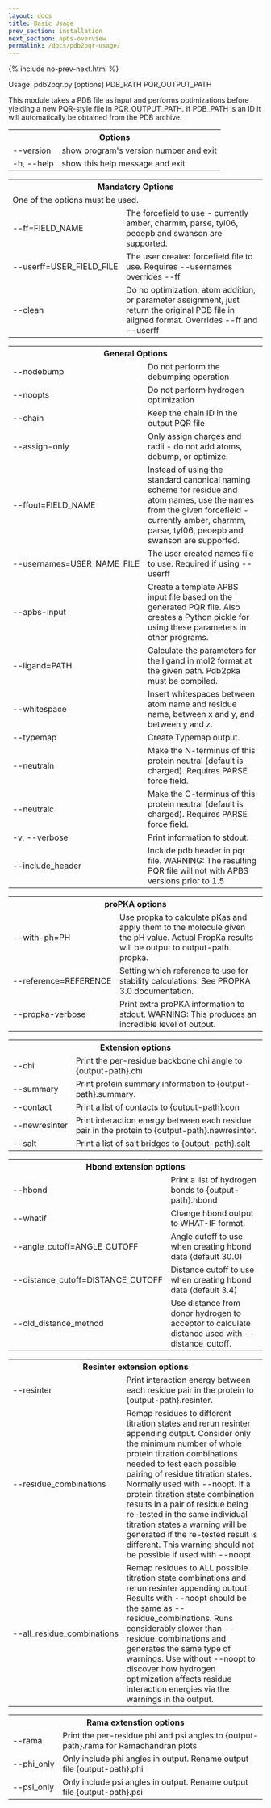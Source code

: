 ```yaml
---
layout: docs
title: Basic Usage
prev_section: installation
next_section: apbs-overview
permalink: /docs/pdb2pqr-usage/
---
```



{% include no-prev-next.html %}



Usage: pdb2pqr.py [options] PDB_PATH PQR_OUTPUT_PATH

This module takes a PDB file as input and performs optimizations before
yielding a new PQR-style file in PQR_OUTPUT_PATH. If PDB_PATH is an ID it will
automatically be obtained from the PDB archive.

<table>
<th colspan="2">Options</th>
<tr><td><nobr>--version</td><td>show program's version number and exit</td></tr>
<tr><td>-h, --help</td><td>show this help message and exit</td></tr>
</table>

<table>
<th colspan="2">Mandatory Options</th>
<tr><td colspan="2">One of the options must be used.</td></tr>
<tr><td><nobr>--ff=FIELD_NAME</td><td> The forcefield to use - currently amber, charmm,
parse, tyl06, peoepb and swanson are supported.</td></tr>
<tr><td><nobr>--userff=USER_FIELD_FILE</nobr></td><td>The user created forcefield file to use. Requires --usernames overrides --ff</td></tr>
<tr><td><nobr>--clean</nobr></td><td>Do no optimization, atom addition, or parameter assignment, just return the original PDB file in aligned format. Overrides --ff and --userff</td></tr>
</table>

<table>
<th colspan="2">General Options</th>
<tr><td><nobr>--nodebump</nobr></td><td>Do not perform the debumping operation</td></tr>
<tr><td><nobr>--noopts</nobr></td><td>Do not perform hydrogen optimization</td></tr>
<tr><td><nobr>--chain</nobr></td><td>Keep the chain ID in the output PQR file</td></tr>
<tr><td><nobr>--assign-only</nobr></td><td>Only assign charges and radii - do not add atoms, debump, or optimize.</td></tr>
<tr><td><nobr>--ffout=FIELD_NAME</nobr></td><td>Instead of using the standard canonical naming scheme for residue and atom names, use the names from the given forcefield - currently amber, charmm, parse, tyl06, peoepb and swanson are supported.</td></tr>
<tr><td><nobr>--usernames=USER_NAME_FILE</nobr></td><td>The user created names file to use. Required if using --userff</td></tr>
<tr><td><nobr>--apbs-input</nobr></td><td>Create a template APBS input file based on the generated PQR file.  Also creates a Python pickle for using these parameters in other programs.</td></tr>
<tr><td><nobr>--ligand=PATH</nobr></td><td>Calculate the parameters for the ligand in mol2 format at the given path. Pdb2pka must be compiled.</td></tr>
<tr><td><nobr>--whitespace</nobr></td><td>Insert whitespaces between atom name and residue name, between x and y, and between y and z.</td></tr>
<tr><td><nobr>--typemap</td><td>Create Typemap output.</td></tr>
<tr><td><nobr>--neutraln</nobr></td><td>Make the N-terminus of this protein neutral (default is charged). Requires PARSE force field.</td></tr>
<tr><td><nobr>--neutralc</nobr></td><td>Make the C-terminus of this protein neutral (default is charged). Requires PARSE force field.</td></tr>
<tr><td>-v, --verbose</nobr></td><td>Print information to stdout.</td></tr>
<tr><td><nobr>--include_header</nobr></td><td>Include pdb header in pqr file. WARNING: The resulting PQR file will not with APBS versions prior to 1.5</td></tr>
</table>

<table>
<th colspan="2">proPKA options</th>
<tr><td><nobr>--with-ph=PH</nobr></td><td>Use propka to calculate pKas and apply them to the molecule given the pH value. Actual PropKa results will be output to output-path. propka.</td></tr>
<tr><td><nobr>--reference=REFERENCE</nobr></td><td>Setting which reference to use for stability calculations. See PROPKA 3.0 documentation.</td></tr>
<tr><td><nobr>--propka-verbose</nobr></td><td>Print extra proPKA information to stdout. WARNING: This produces an incredible level of output.</td></tr>
</table>

<table>
<th colspan="2">Extension options</th>
<tr><td><nobr>--chi</nobr></td><td>Print the per-residue backbone chi angle to {output-path}.chi</td></tr>
<tr><td><nobr>--summary</nobr></td><td>Print protein summary information to {output-path}.summary.</td>
</tr>
<tr><td><nobr>--contact</nobr></td><td>Print a list of contacts to {output-path}.con</td></tr>
<tr><td><nobr>--newresinter</nobr></td><td>Print interaction energy between each residue pair in the protein to {output-path}.newresinter.</td></tr>
<tr><td><nobr>--salt</nobr></td><td>Print a list of salt bridges to {output-path}.salt</td></tr>
</table>

<table>
<th colspan="2">Hbond extension options</th>
<tr><td><nobr>--hbond</nobr></td><td>Print a list of hydrogen bonds to {output-path}.hbond</td></tr>
<tr><td><nobr>--whatif</nobr></td><td>Change hbond output to WHAT-IF format.</td></tr>
<tr><td><nobr>--angle_cutoff=ANGLE_CUTOFF</nobr></td><td>Angle cutoff to use when creating hbond data (default 30.0)</td>
</tr>
<tr><td><nobr>--distance_cutoff=DISTANCE_CUTOFF</nobr></td><td>Distance cutoff to use when creating hbond data (default 3.4)</td></tr>
<tr><td><nobr>--old_distance_method</nobr></td><td>Use distance from donor hydrogen to acceptor to calculate distance used with --distance_cutoff.</td></tr>
</table>

<table>
<th colspan="2">Resinter extension options</th>
<tr><td><nobr>--resinter</nobr></td><td>Print interaction energy between each residue pair in the protein to {output-path}.resinter.</td></tr>
<tr><td><nobr>--residue_combinations</nobr></td><td>Remap residues to different titration states and rerun resinter appending output. Consider only the minimum number of whole protein titration combinations needed to test each possible pairing of residue titration states. Normally used with --noopt. If a protein titration state combination results in a pair of residue being  re-tested in the same individual titration states a warning will be generated if the re-tested result is different. This warning should not be possible if used with --noopt.</td></tr>
<tr><td><nobr>--all_residue_combinations</nobr></td><td>Remap residues to ALL possible titration state combinations and rerun resinter appending output. Results with --noopt should be the same as --residue_combinations. Runs considerably slower than --residue_combinations and generates the same type of warnings.  Use without --noopt to discover how hydrogen optimization affects residue interaction energies via the warnings in the output.</td></tr>
</table>

<table>
<th colspan="2">Rama extenstion options</th>
<tr><td><nobr>--rama</nobr></td><td>Print the per-residue phi and psi angles to {output-path}.rama for Ramachandran plots</td></tr>
<tr><td><nobr>--phi_only</nobr></td><td>Only include phi angles in output. Rename output file {output-path}.phi</nobr></td></tr>
<tr><td><nobr>--psi_only</nobr></td><td>Only include psi angles in output. Rename output file {output-path}.psi</td></tr>
</table>
